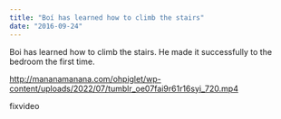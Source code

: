 ```yaml
---
title: "Boí has learned how to climb the stairs"
date: "2016-09-24"
---
```


Boi has learned how to climb the stairs. He made it successfully to the bedroom the first time.

http://mananamanana.com/ohpiglet/wp-content/uploads/2022/07/tumblr_oe07fai9r61r16syi_720.mp4

fixvideo
